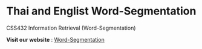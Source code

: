 # Thai and Englist Word-Segmentation

CSS432 Information Retrieval (Word-Segmentation)

**Visit our website** : [Word-Segmentation](https://35.198.221.20/Word-Segmentation/about.php)
